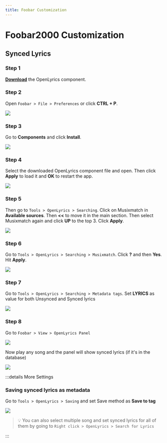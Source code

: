 ```yaml
---
title: Foobar Customization
---
```


# Foobar2000 Customization

## Synced Lyrics

### Step 1
[**Download**](https://www.foobar2000.org/components/view/foo_openlyrics) the OpenLyrics component.

### Step 2
Open `Foobar > File > Preferences` or click **CTRL + P**.

![](/ss/foobar/fbs1.png)

### Step 3
Go to **Components** and click **Install**.

![](/ss/foobar/fbs2.png)

### Step 4
Select the downloaded OpenLyrics component file and open. Then click **Apply** to load it and **OK** to restart the app.

![](/ss/foobar/fbs3.png)

### Step 5
Then go to `Tools > OpenLyrics > Searching`. Click on Musixmatch in **Available sources**. Then **<<** to move it in the main section. Then select Musixmatch again and click **UP** to the top 3. Click **Apply**.

![](/ss/foobar/fbs4.png)

### Step 6
Go to `Tools > OpenLyrics > Searching > Musixmatch`. Click **?** and then **Yes**. Hit **Apply**.

![](/ss/foobar/fbs5.png)

### Step 7
Go to `Tools > OpenLyrics > Searching > Metadata tags`. Set **LYRICS** as value for both Unsynced and Synced lyrics

![](/ss/foobar/fb5_5.png)

### Step 8
Go to `Foobar > View > OpenLyrics Panel`

![](/ss/foobar/fbs6.png)

Now play any song and the panel will show synced lyrics (if it's in the database)

![](/ss/foobar/fbs7.png)

:::details More Settings
### Saving synced lyrics as metadata
Go to `Tools > OpenLyrics > Saving` and set Save method as **Save to tag**

![](/ss/foobar/fbsavesub.png)

> 💡 You can also select multiple song and set synced lyrics for all of them by going to `Right click > OpenLyrics > Search for Lyrics`

:::